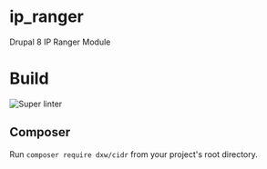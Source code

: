 # ip_ranger
Drupal 8 IP Ranger Module

# Build
![Super linter](https://github.com/dsteplight/ip_ranger/workflows/.github/workflows/superlinter.yml/badge.svg)

## Composer
Run `` composer require dxw/cidr `` from your project's root directory.
